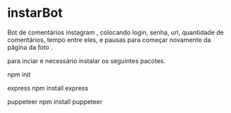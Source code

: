 # instarBot
Bot de  comentários instagram , colocando login, senha, url, quantidade de comentários, tempo entre eles, e pausas para começar novamente da página da foto .

para inciar e necessário instalar os seguintes pacotes.

npm init

express  npm install express

puppeteer  npm install puppeteer
